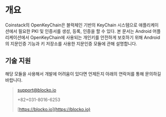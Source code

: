# 개요

Coinstack의 OpenKeyChain은 블럭체인 기반의 KeyChain 시스템으로 애플리케이션에서 필요한 PKI 및 인증서를 생성, 등록, 인증을 할 수 있다. 본 문서는 Android 어플리케이션에서 OpenKeyChain에 사용되는 개인키를 안전하게 보호하기 위해 Android의 지문인증 기능과 키 저장소를 사용한 지문인증 모듈에 관해 설명합니다.

## 기술 지원

해당 모듈을 사용해서 개발에 어려움이 있다면 언제든지 아래의 연락처를 통해 문의하길 바랍니다.

> support@blocko.io
>
> +82+031-8016-6253
>
> [https://blocko.io](https://blocko.io)

